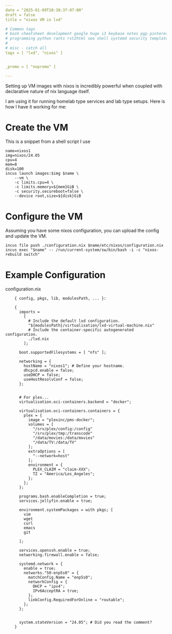 ```yaml
---
date = "2025-01-09T10:38:37-07:00"
draft = false
title = "nixos VM in lxd"

# Common tags
# bash cheatsheet development google hugo i3 keybase notes pgp pinterest
# programming python rants rst2html seo shell systemd security template docker
#
# misc - catch all
tags = [ "lxd", "nixos" ]


_promo = [ "nopromo" ]

---
```


Setting up VM images with nixos is incredibly powerful when coupled with declarative nature of nix language itself.

I am using it for running homelab type services and lab type setups. Here is how I have it working for me:

# Create the VM

This is a snippet from a shell script I use

    name=nixos1
    img=nixos/24.05
    cpu=4
    mem=8
    disk=100
    incus launch images:$img $name \
        --vm \
        -c limits.cpu=4 \
        -c limits.memory=${mem}GiB \
        -c security.secureboot=false \
        --device root,size=${disk}GiB

# Configure the VM

Assuming you have some nixos configuration, you can upload the config
and update the VM.

    incus file push ./configuration.nix $name/etc/nixos/configuration.nix
    incus exec "$name" -- /run/current-system/sw/bin/bash -i -c "nixos-rebuild switch"

# Example Configuration

configuration.nix

        { config, pkgs, lib, modulesPath, ... }:

        {
          imports =
            [
              # Include the default lxd configuration.
              "${modulesPath}/virtualisation/lxd-virtual-machine.nix"
              # Include the container-specific autogenerated configuration.
              ./lxd.nix
            ];

          boot.supportedFilesystems = [ "nfs" ];

          networking = {
            hostName = "nixos1"; # Define your hostname.
            dhcpcd.enable = false;
            useDHCP = false;
            useHostResolvConf = false;
          };


          # For plex...
          virtualisation.oci-containers.backend = "docker";

          virtualisation.oci-containers.containers = {
            plex = {
              image = "plexinc/pms-docker";
              volumes = [
                "/srv/plex/config:/config"
                "/srv/plex/tmp:/transcode"
                "/data/movies:/data/movies"
                "/data/TV:/data/TV"
              ];
              extraOptions = [
                "--network=host"
              ];
              environment = {
                PLEX_CLAIM = "claim-XXX";
                TZ = "America/Los_Angeles";
              };
            };
          };

          programs.bash.enableCompletion = true;
          services.jellyfin.enable = true;

          environment.systemPackages = with pkgs; [
            vim
            wget
            curl
            emacs
            git

          ];

          services.openssh.enable = true;
          networking.firewall.enable = false;

          systemd.network = {
            enable = true;
            networks."50-enp5s0" = {
              matchConfig.Name = "enp5s0";
              networkConfig = {
                DHCP = "ipv4";
                IPv6AcceptRA = true;
              };
              linkConfig.RequiredForOnline = "routable";
            };
          };


          system.stateVersion = "24.05"; # Did you read the comment?
        }
